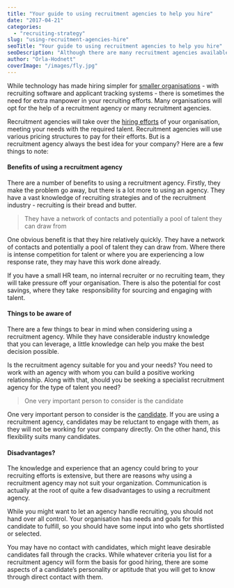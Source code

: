 ```yaml
---
title: "Your guide to using recruitment agencies to help you hire"
date: "2017-04-21"
categories:
  - "recruiting-strategy"
slug: "using-recruitment-agencies-hire"
seoTitle: "Your guide to using recruitment agencies to help you hire"
seoDescription: "Although there are many recruitment agencies available, do you actually need the help of a recruitment agency? Before deciding, read this quick guide."
author: "Orla-Hodnett"
coverImage: "/images/fly.jpg"
---
```


While technology has made hiring simpler for [smaller organisations](http://hirehive.io/blog/recruiting-software-small-businesses/) \- with recruiting software and applicant tracking systems - there is sometimes the need for extra manpower in your recruiting efforts. Many organisations will opt for the help of a recruitment agency or many recruitment agencies.

Recruitment agencies will take over the [hiring efforts](http://www.businessnewsdaily.com/8750-work-with-staffing-agency.html) of your organisation, meeting your needs with the required talent. Recruitment agencies will use various pricing structures to pay for their efforts. But is a recruitment agency always the best idea for your company? Here are a few things to note:

#### **Benefits of using a recruitment agency**

There are a number of benefits to using a recruitment agency. Firstly, they make the problem go away, but there is a lot more to using an agency. They have a vast knowledge of recruiting strategies and of the recruitment industry - recruiting is their bread and butter.

> They have a network of contacts and potentially a pool of talent they can draw from

One obvious benefit is that they hire relatively quickly. They have a network of contacts and potentially a pool of talent they can draw from. Where there is intense competition for talent or where you are experiencing a low response rate, they may have this work done already.

If you have a small HR team, no internal recruiter or no recruiting team, they will take pressure off your organisation. There is also the potential for cost savings, where they take  responsibility for sourcing and engaging with talent.

#### **Things to be aware of**

There are a few things to bear in mind when considering using a recruitment agency. While they have considerable industry knowledge that you can leverage, a little knowledge can help you make the best decision possible.

Is the recruitment agency suitable for you and your needs? You need to work with an agency with whom you can build a positive working relationship. Along with that, should you be seeking a specialist recruitment agency for the type of talent you need?

> One very important person to consider is the candidate

One very important person to consider is the [candidate](http://hirehive.io/blog/candidate-experience-successful-hire/). If you are using a recruitment agency, candidates may be reluctant to engage with them, as they will not be working for your company directly. On the other hand, this flexibility suits many candidates.

#### **Disadvantages?**

The knowledge and experience that an agency could bring to your recruiting efforts is extensive, but there are reasons why using a recruitment agency may not suit your organization. Communication is actually at the root of quite a few disadvantages to using a recruitment agency.

While you might want to let an agency handle recruiting, you should not hand over all control. Your organisation has needs and goals for this candidate to fulfill, so you should have some input into who gets shortlisted or selected.

You may have no contact with candidates, which might leave desirable candidates fall through the cracks. While whatever criteria you list for a recruitment agency will form the basis for good hiring, there are some aspects of a candidate’s personality or aptitude that you will get to know through direct contact with them.
